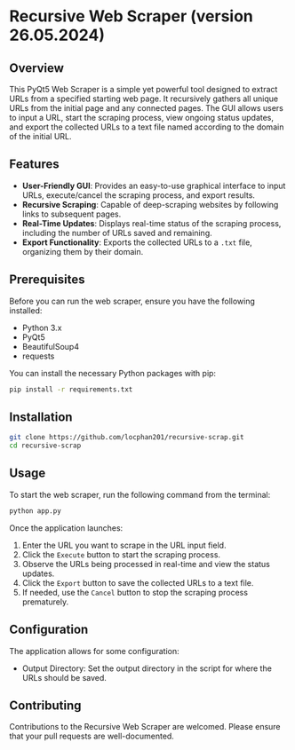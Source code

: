 # Recursive Web Scraper (version 26.05.2024)

## Overview
This PyQt5 Web Scraper is a simple yet powerful tool designed to extract URLs from a specified starting web page. It recursively gathers all unique URLs from the initial page and any connected pages. The GUI allows users to input a URL, start the scraping process, view ongoing status updates, and export the collected URLs to a text file named according to the domain of the initial URL.

## Features
- **User-Friendly GUI**: Provides an easy-to-use graphical interface to input URLs, execute/cancel the scraping process, and export results.
- **Recursive Scraping**: Capable of deep-scraping websites by following links to subsequent pages.
- **Real-Time Updates**: Displays real-time status of the scraping process, including the number of URLs saved and remaining.
- **Export Functionality**: Exports the collected URLs to a `.txt` file, organizing them by their domain.

## Prerequisites
Before you can run the web scraper, ensure you have the following installed:
- Python 3.x
- PyQt5
- BeautifulSoup4
- requests

You can install the necessary Python packages with pip:

```bash
pip install -r requirements.txt
```

## Installation

```bash
git clone https://github.com/locphan201/recursive-scrap.git
cd recursive-scrap
```

## Usage

To start the web scraper, run the following command from the terminal:

```bash
python app.py
```

Once the application launches:

1. Enter the URL you want to scrape in the URL input field.
2. Click the `Execute` button to start the scraping process.
3. Observe the URLs being processed in real-time and view the status updates.
4. Click the `Export` button to save the collected URLs to a text file.
5. If needed, use the `Cancel` button to stop the scraping process prematurely.

## Configuration

The application allows for some configuration:

- Output Directory: Set the output directory in the script for where the URLs should be saved.

## Contributing

Contributions to the Recursive Web Scraper are welcomed. Please ensure that your pull requests are well-documented.